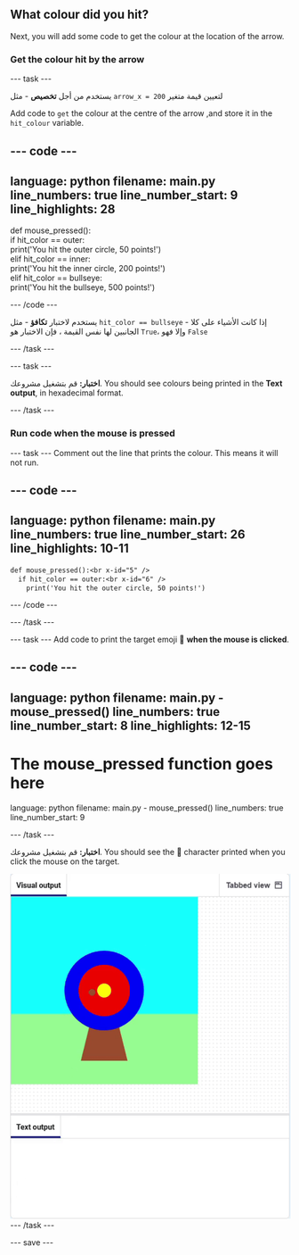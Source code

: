 ## What colour did you hit?

Next, you will add some code to get the colour at the location of the arrow.

### Get the colour hit by the arrow

--- task ---

يستخدم من أجل **تخصيص** - مثل `arrow_x = 200` لتعيين قيمة متغير

Add code to `get` the colour at the centre of the arrow ,and store it in the `hit_colour` variable.


--- code ---
---
language: python filename: main.py line_numbers: true line_number_start: 9
line_highlights: 28
---
def mouse_pressed():    
if hit_color == outer:    
print('You hit the outer circle, 50 points!')    
elif hit_color == inner:    
print('You hit the inner circle, 200 points!')   
elif hit_color == bullseye:    
print('You hit the bullseye, 500 points!')

--- /code ---

يستخدم لاختبار **تكافؤ** - مثل `hit_color == bullseye` - إذا كانت الأشياء على كلا الجانبين لها نفس القيمة ، فإن الاختبار هو `True`، وإلا فهو `False`

--- /task ---

--- task ---

**اختبار:** قم بتشغيل مشروعك. You should see colours being printed in the **Text output**, in hexadecimal format.

--- /task ---

### Run code when the mouse is pressed

--- task --- Comment out the line that prints the colour. This means it will not run.

--- code ---
---
language: python filename: main.py line_numbers: true line_number_start: 26
line_highlights: 10-11
---

    def mouse_pressed():<br x-id="5" />
      if hit_color == outer:<br x-id="6" />
        print('You hit the outer circle, 50 points!')
--- /code ---

--- /task ---

--- task --- Add code to print the target emoji 🎯 **when the mouse is clicked**.

--- code ---
---
language: python filename: main.py - mouse_pressed() line_numbers: true line_number_start: 8
line_highlights: 12-15
---
# The mouse_pressed function goes here
language: python filename: main.py - mouse_pressed() line_numbers: true line_number_start: 9

--- /task ---

**اختبار:** قم بتشغيل مشروعك. You should see the 🎯 character printed when you click the mouse on the target.

![target emoji printed when mouse clicked](images/target_printed.gif) --- /task ---


--- save ---